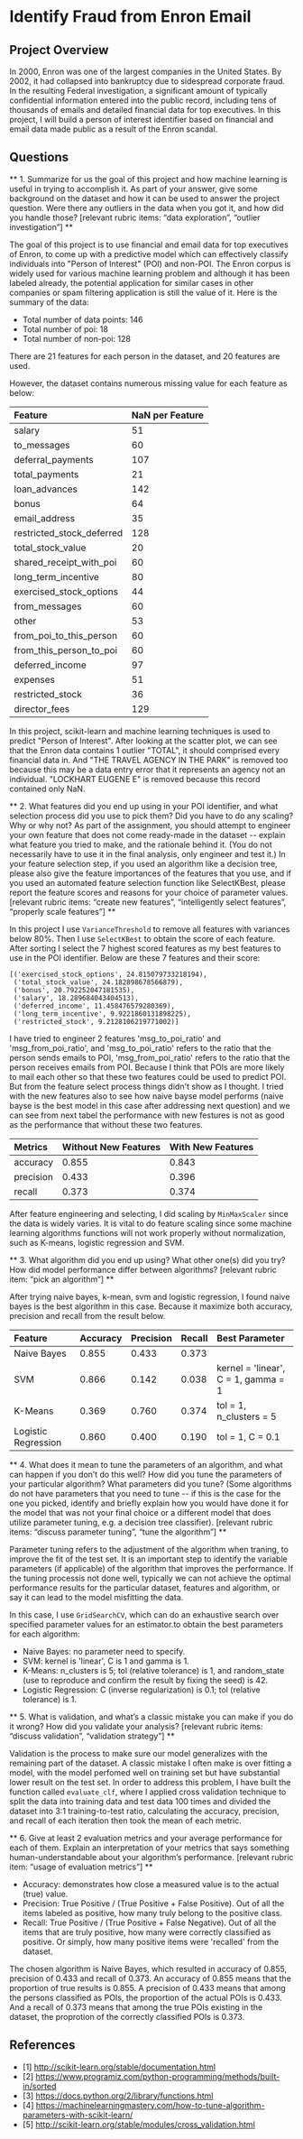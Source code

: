 
# Identify Fraud from Enron Email #
## Project Overview ##
In 2000, Enron was one of the largest companies in the United States. By 2002, it had collapsed into bankruptcy due to sidespread corporate fraud. In the resulting Federal investigation, a significant amount of typically confidential information entered into the public record, including tens of thousands of emails and detailed financial data for top executives. In this project, I will build a person of interest identifier based on financial and email data made public as a result of the Enron scandal.

## Questions ##
** 1. Summarize for us the goal of this project and how machine learning is useful in trying to accomplish it. As part of your answer, give some background on the dataset and how it can be used to answer the project question. Were there any outliers in the data when you got it, and how did you handle those?  [relevant rubric items: “data exploration”, “outlier investigation”] **


The goal of this project is to use financial and email data for top executives of Enron, to come up with a predictive model which can effectively classify individuals into "Person of Interest" (POI) and non-POI. The Enron corpus is widely used for various machine learning problem and although it has been labeled already, the potential application for similar cases in other companies or spam filtering application is still the value of it. Here is the summary of the data:

* Total number of data points: 146
* Total number of poi: 18
* Total number of non-poi: 128

There are 21 features for each person in the dataset, and 20 features are used.

However, the dataset contains numerous missing value for each feature as below:

|Feature |NaN per Feature|
|:-------|:--------------|
|salary  |51             |
|to_messages|60          |
|deferral_payments|107   |
|total_payments|21       |
|loan_advances|142       |
|bonus        |64        |
|email_address|35        |
|restricted_stock_deferred|128|
|total_stock_value|20    |
|shared_receipt_with_poi|60|
|long_term_incentive|80  |
|exercised_stock_options|44|
|from_messages|60        |
|other        |53        |
|from_poi_to_this_person|60|
|from_this_person_to_poi|60|
|deferred_income|97     |
|expenses       |51     |
|restricted_stock|36    |
|director_fees   |129   |

In this project, scikit-learn and machine learning techniques is used to predict "Person of Interest". After looking at the scatter plot, we can see that the Enron data contains 1 outlier "TOTAL", it should comprised every financial data in. And "THE TRAVEL AGENCY IN THE PARK" is removed too because this may be a data entry error that it represents an agency not an individual. "LOCKHART EUGENE E" is removed because this record contained only NaN.

** 2. What features did you end up using in your POI identifier, and what selection process did you use to pick them? Did you have to do any scaling? Why or why not? As part of the assignment, you should attempt to engineer your own feature that does not come ready-made in the dataset -- explain what feature you tried to make, and the rationale behind it. (You do not necessarily have to use it in the final analysis, only engineer and test it.) In your feature selection step, if you used an algorithm like a decision tree, please also give the feature importances of the features that you use, and if you used an automated feature selection function like SelectKBest, please report the feature scores and reasons for your choice of parameter values.  [relevant rubric items: “create new features”, “intelligently select features”, “properly scale features”] **

In this project I use ```VarianceThreshold``` to remove all features with variances below 80%. Then I use ```SelectKBest``` to obtain the score of each feature. After sorting I select the 7 highest scored features as my best features to use in the POI identifier. Below are these 7 features and their score:
```
[('exercised_stock_options', 24.815079733218194), 
 ('total_stock_value', 24.182898678566879), 
 ('bonus', 20.792252047181535), 
 ('salary', 18.289684043404513), 
 ('deferred_income', 11.458476579280369), 
 ('long_term_incentive', 9.9221860131898225), 
 ('restricted_stock', 9.2128106219771002)]
 ```
 
 I have tried to engineer 2 features 'msg_to_poi_ratio' and 'msg_from_poi_ratio', and 'msg_to_poi_ratio' refers to the ratio that the person sends emails to POI, 'msg_from_poi_ratio' refers to the ratio that the person receives emails from POI. Because I think that POIs are more likely to mail each other so that these two features could be used to predict POI. But from the feature select process things didn't show as I thought. I tried with the new features also to see how naive bayse model performs (naive bayse is the best model in this case after addressing next question) and we can see from next tabel the performance with new festures is not as good as the performance that without these two features.
 
 |Metrics|Without New Features|With New Features|
 |:------|:-------------------|:----------------|
 |accuracy|0.855              |0.843            |
 |precision|0.433             |0.396            |
 |recall  |0.373              |0.374            |
 
After feature engineering and selecting, I did scaling by ```MinMaxScaler``` since the data is widely varies. It is vital to do feature scaling since some machine learning algorithms functions will not work properly without normalization, such as K-means, logistic regression and SVM.

** 3. What algorithm did you end up using? What other one(s) did you try? How did model performance differ between algorithms?  [relevant rubric item: “pick an algorithm”] **

After trying naive bayes, k-mean, svm and logistic regression, I found naive bayes is the best algorithm in this case. Because it maximize both accuracy, precision and recall from the result below.

|Feature|Accuracy|Precision|Recall|Best Parameter|
|:------|:-------|:--------|:-----|:-------------|
|Naive Bayes|0.855|0.433|0.373| |
|SVM |0.866|0.142|0.038|kernel = 'linear', C = 1, gamma = 1|
|K-Means|0.369|0.760|0.374|tol = 1, n_clusters = 5|
|Logistic Regression|0.860|0.400|0.190|tol = 1, C = 0.1|

** 4. What does it mean to tune the parameters of an algorithm, and what can happen if you don’t do this well?  How did you tune the parameters of your particular algorithm? What parameters did you tune? (Some algorithms do not have parameters that you need to tune -- if this is the case for the one you picked, identify and briefly explain how you would have done it for the model that was not your final choice or a different model that does utilize parameter tuning, e.g. a decision tree classifier).  [relevant rubric items: “discuss parameter tuning”, “tune the algorithm”]
 **

Parameter tuning refers to the adjustment of the algorithm when traning, to improve the fit of the test set. It is an important step to identify the variable parameters (if applicable) of the algorithm that improves the performance. If the tuning processis not done well, typically we can not achieve the optimal performance results for the particular dataset, features and algorithm, or say it can lead to the model misfitting the data.

In this case, I use ```GridSearchCV```, which can do an exhaustive search over specified parameter values for an estimator.to obtain the best parameters for each algorithm:
* Naive Bayes: no parameter need to specify.
* SVM: kernel is 'linear', C is 1 and gamma is 1.
* K-Means: n_clusters is 5; tol (relative tolerance) is 1, and random_state (use to reproduce and confirm the result by fixing the seed) is 42.
* Logistic Regression: C (inverse regularization) is 0.1; tol (relative tolerance) is 1.

** 5. What is validation, and what’s a classic mistake you can make if you do it wrong? How did you validate your analysis?  [relevant rubric items: “discuss validation”, “validation strategy”] **

Validation is the process to make sure our model generalizes with the remaining part of the dataset. A classic mistake I often make is over fitting a model, with the model perfomed well on training set but have substantial lower result on the test set. In order to address this problem, I have built the function called ```evaluate_clf```, where I applied cross validation technique to split the data into training data and test data 100 times and divided the dataset into 3:1 training-to-test ratio, calculating the accuracy, precision, and recall of each iteration then took the mean of each metric. 

** 6. Give at least 2 evaluation metrics and your average performance for each of them.  Explain an interpretation of your metrics that says something human-understandable about your algorithm’s performance. [relevant rubric item: “usage of evaluation metrics”] **

* Accuracy: demonstrates how close a measured value is to the actual (true) value.
* Precision: True Positive / (True Positive + False Positive). Out of all the items labeled as positive, how many truly belong to the positive class.
* Recall: True Positive / (True Positive + False Negative). Out of all the items that are truly positive, how many were correctly classified as positive. Or simply, how many positive items were 'recalled' from the dataset.

The chosen algorithm is Naive Bayes, which resulted in accuracy of 0.855, precision of 0.433 and recall of 0.373.
An accuracy of 0.855 means that the proportion of true results is 0.855. A precision of 0.433 means that among the persons classified as POIs, the proportion of the actual POIs is 0.433. And a recall of 0.373 means that among the true POIs existing in the dataset, the proprotion of the correctly classified POIs is 0.373.

## References ##
* [1] http://scikit-learn.org/stable/documentation.html
* [2] https://www.programiz.com/python-programming/methods/built-in/sorted
* [3] https://docs.python.org/2/library/functions.html
* [4] https://machinelearningmastery.com/how-to-tune-algorithm-parameters-with-scikit-learn/
* [5] http://scikit-learn.org/stable/modules/cross_validation.html
